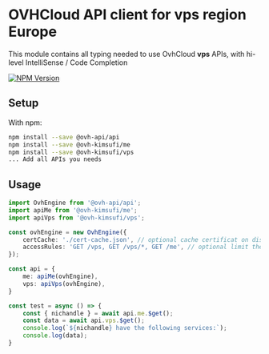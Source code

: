 # OVHCloud API client for **vps** region Europe

This module contains all typing needed to use OvhCloud **vps** APIs, with hi-level IntelliSense / Code Completion

[![NPM Version](https://img.shields.io/npm/v/@ovh-kimsufi/vps.svg?style=flat)](https://www.npmjs.org/package/@ovh-kimsufi/vps)

## Setup

With npm:

```bash
npm install --save @ovh-api/api
npm install --save @ovh-kimsufi/me
npm install --save @ovh-kimsufi/vps
... Add all APIs you needs
```

## Usage

```typescript
import OvhEngine from '@ovh-api/api';
import apiMe from '@ovh-kimsufi/me';
import apiVps from '@ovh-kimsufi/vps';

const ovhEngine = new OvhEngine({ 
    certCache: './cert-cache.json', // optional cache certificat on disk.
    accessRules: 'GET /vps, GET /vps/*, GET /me', // optional limit the requested privileges.
});

const api = {
    me: apiMe(ovhEngine),
    vps: apiVps(ovhEngine),
}

const test = async () => {
    const { nichandle } = await api.me.$get();
    const data = await api.vps.$get();
    console.log(`${nichandle} have the following services:`);
    console.log(data);
}
```
